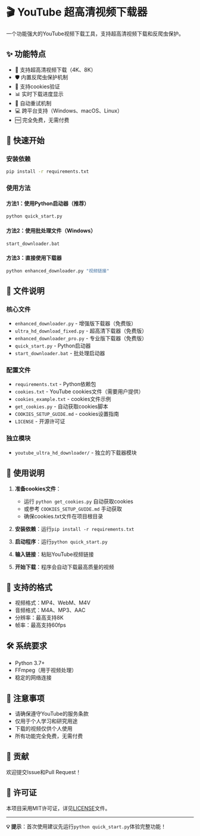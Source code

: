 # 🎬 YouTube 超高清视频下载器

一个功能强大的YouTube视频下载工具，支持超高清视频下载和反爬虫保护。

## ✨ 功能特点

- 🎥 支持超高清视频下载（4K、8K）
- 🛡️ 内置反爬虫保护机制
- 🍪 支持cookies验证
- 📊 实时下载进度显示
- 🔄 自动重试机制
- 💻 跨平台支持（Windows、macOS、Linux）
- 🆓 完全免费，无需付费

## 🚀 快速开始

### 安装依赖

```bash
pip install -r requirements.txt
```

### 使用方法

#### 方法1：使用Python启动器（推荐）
```bash
python quick_start.py
```

#### 方法2：使用批处理文件（Windows）
```bash
start_downloader.bat
```

#### 方法3：直接使用下载器
```bash
python enhanced_downloader.py "视频链接"
```

## 📁 文件说明

### 核心文件
- `enhanced_downloader.py` - 增强版下载器（免费版）
- `ultra_hd_download_fixed.py` - 超高清下载器（免费版）
- `enhanced_downloader_pro.py` - 专业版下载器（免费版）
- `quick_start.py` - Python启动器
- `start_downloader.bat` - 批处理启动器

### 配置文件
- `requirements.txt` - Python依赖包
- `cookies.txt` - YouTube cookies文件（需要用户提供）
- `cookies_example.txt` - cookies文件示例
- `get_cookies.py` - 自动获取cookies脚本
- `COOKIES_SETUP_GUIDE.md` - cookies设置指南
- `LICENSE` - 开源许可证

### 独立模块
- `youtube_ultra_hd_downloader/` - 独立的下载器模块

## 🔧 使用说明

1. **准备cookies文件**：
   - 运行 `python get_cookies.py` 自动获取cookies
   - 或参考 `COOKIES_SETUP_GUIDE.md` 手动获取
   - 确保cookies.txt文件在项目根目录

2. **安装依赖**：运行`pip install -r requirements.txt`

3. **启动程序**：运行`python quick_start.py`

4. **输入链接**：粘贴YouTube视频链接

5. **开始下载**：程序会自动下载最高质量的视频

## 🎯 支持的格式

- 视频格式：MP4、WebM、M4V
- 音频格式：M4A、MP3、AAC
- 分辨率：最高支持8K
- 帧率：最高支持60fps

## 🛠️ 系统要求

- Python 3.7+
- FFmpeg（用于视频处理）
- 稳定的网络连接

## 📝 注意事项

- 请确保遵守YouTube的服务条款
- 仅用于个人学习和研究用途
- 下载的视频仅供个人使用
- 所有功能完全免费，无需付费

## 🤝 贡献

欢迎提交Issue和Pull Request！

## 📄 许可证

本项目采用MIT许可证，详见[LICENSE](LICENSE)文件。

---

**💡 提示**：首次使用建议先运行`python quick_start.py`体验完整功能！
